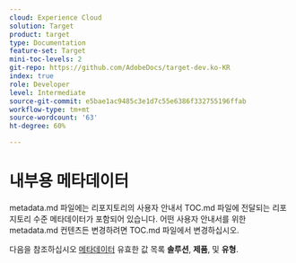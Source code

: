 ```yaml
---
cloud: Experience Cloud
solution: Target
product: target
type: Documentation
feature-set: Target
mini-toc-levels: 2
git-repo: https://github.com/AdobeDocs/target-dev.ko-KR
index: true
role: Developer
level: Intermediate
source-git-commit: e5bae1ac9485c3e1d7c55e6386f332755196ffab
workflow-type: tm+mt
source-wordcount: '63'
ht-degree: 60%

---
```



# 내부용 메타데이터

metadata.md 파일에는 리포지토리의 사용자 안내서 TOC.md 파일에 전달되는 리포지토리 수준 메타데이터가 포함되어 있습니다. 어떤 사용자 안내서를 위한 metadata.md 컨텐츠든 변경하려면 TOC.md 파일에서 변경하십시오.

다음을 참조하십시오 [메타데이터](https://experienceleague.adobe.com/docs/authoring-guide-exl/using/editing/user-guide-setup/metadata.html) 유효한 값 목록 **솔루션**, **제품**, 및 **유형**.

